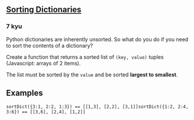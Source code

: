 <h2><a href=https://www.codewars.com/kata/53da6a7e112bd15cbc000012/train/javascript target="_blank">Sorting Dictionaries</a></h2><h3>7 kyu</h3><p>Python dictionaries are inherently unsorted. So what do you do if you need to sort the contents of a dictionary?</p><p>Create a function that returns a sorted list of <code>(key, value)</code> tuples (Javascript: arrays of 2 items).</p><p>The list must be sorted by the <code>value</code> and be sorted <strong>largest to smallest</strong>.</p><h2 id="examples">Examples</h2><pre style="display: none;"><code class="language-python"><span class="cm-variable">sort_dict</span>({<span class="cm-number">3</span>:<span class="cm-number">1</span>, <span class="cm-number">2</span>:<span class="cm-number">2</span>, <span class="cm-number">1</span>:<span class="cm-number">3</span>}) <span class="cm-operator">==</span> [(<span class="cm-number">1</span>,<span class="cm-number">3</span>), (<span class="cm-number">2</span>,<span class="cm-number">2</span>), (<span class="cm-number">3</span>,<span class="cm-number">1</span>)]<span class="cm-variable">sort_dict</span>({<span class="cm-number">1</span>:<span class="cm-number">2</span>, <span class="cm-number">2</span>:<span class="cm-number">4</span>, <span class="cm-number">3</span>:<span class="cm-number">6</span>}) <span class="cm-operator">==</span> [(<span class="cm-number">3</span>,<span class="cm-number">6</span>), (<span class="cm-number">2</span>,<span class="cm-number">4</span>), (<span class="cm-number">1</span>,<span class="cm-number">2</span>)]</code></pre><pre><code class="language-javascript"><span class="cm-variable">sortDict</span>({<span class="cm-number cm-property">3</span>:<span class="cm-number">1</span>, <span class="cm-number cm-property">2</span>:<span class="cm-number">2</span>, <span class="cm-number cm-property">1</span>:<span class="cm-number">3</span>}) <span class="cm-operator">==</span> [[<span class="cm-number">1</span>,<span class="cm-number">3</span>], [<span class="cm-number">2</span>,<span class="cm-number">2</span>], [<span class="cm-number">3</span>,<span class="cm-number">1</span>]]<span class="cm-variable">sortDict</span>({<span class="cm-number cm-property">1</span>:<span class="cm-number">2</span>, <span class="cm-number cm-property">2</span>:<span class="cm-number">4</span>, <span class="cm-number cm-property">3</span>:<span class="cm-number">6</span>}) <span class="cm-operator">==</span> [[<span class="cm-number">3</span>,<span class="cm-number">6</span>], [<span class="cm-number">2</span>,<span class="cm-number">4</span>], [<span class="cm-number">1</span>,<span class="cm-number">2</span>]]</code></pre><pre style="display: none;"><code class="language-haskell"><span class="cm-variable">sortDict</span> [(<span class="cm-number">3</span>,<span class="cm-number">1</span>), (<span class="cm-number">2</span>,<span class="cm-number">2</span>), (<span class="cm-number">1</span>,<span class="cm-number">3</span>)] `<span class="cm-variable">shouldBe</span>` [(<span class="cm-number">1</span>,<span class="cm-number">3</span>), (<span class="cm-number">2</span>,<span class="cm-number">2</span>), (<span class="cm-number">3</span>,<span class="cm-number">1</span>)]<span class="cm-variable">sortDict</span> [(<span class="cm-number">1</span>,<span class="cm-number">2</span>), (<span class="cm-number">2</span>,<span class="cm-number">4</span>), (<span class="cm-number">3</span>,<span class="cm-number">6</span>)] `<span class="cm-variable">shouldBe</span>` [(<span class="cm-number">3</span>,<span class="cm-number">6</span>), (<span class="cm-number">2</span>,<span class="cm-number">4</span>), (<span class="cm-number">1</span>,<span class="cm-number">2</span>)]</code></pre>